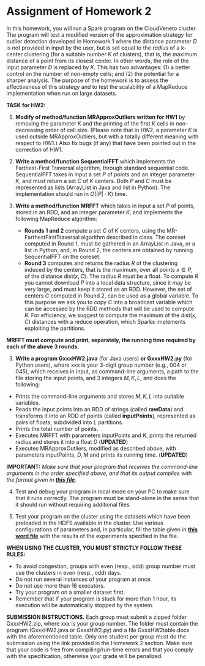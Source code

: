 # Assignment of Homework 2

In this homework, you will run a Spark program on the CloudVeneto cluster. The program will test a modified version of the approximation strategy for outlier detection developed in Homework 1 where the distance parameter $D$ is not provided in input by the user, but is set equal to the *radius* of a k-center clustering (for a suitable number $K$ of clusters), that is, the maximum distance of a point from its closest center. In other words, the role of the input parameter $D$ is replaced by $K$. This has two advantages: (1) a better control on the number of non-empty cells; and (2) the potential for a sharper analysis. The purpose of the homework is to assess the effectiveness of this strategy and to test the scalability of a MapReduce implementation when run on large datasets.

**TASK for HW2:**

1) **Modify of method/function MRApproxOutliers written for HW1** by removing the parameter $K$ and the printing of the first $K$ cells in non-decreasing order of cell size. (Please note that in HW2, a parameter $K$ is used outside MRApproxOutliers, but with a totally different meaning with respect to HW1.) Also fix bugs (if any) that have been pointed out in the correction of HW1.

2) **Write a method/function SequentialFFT** which implements the Farthest-First Traversal algorithm, through standard sequential code. SequentialFFT takes in input a set $P$ of points and an integer  parameter $K$, and must return a set $C$ of $K$ centers. Both $P$ and $C$ must be represented as lists (ArrayList in Java and list in Python). The implementation should run in $O(|P| \cdot K)$ time.

3) **Write a method/function MRFFT** which takes in input a set $P$ of points, stored in an RDD, and  an integer  parameter $K$, and implements the following MapReduce algorithm:

   - **Rounds 1 and 2** compute a set $C$ of $K$ centers, using the MR-FarthestFirstTraversal algorithm described in class. The coreset computed in Round 1, must be gathered in an ArrayList in Java, or a list in Python, and, in Round 2, the centers are obtained by running SequentialFFT on the coreset.
   - **Round 3** computes and returns the radius $R$ of the clustering induced by the centers, that is the maximum, over all points $x \in P$, of the distance $\mbox{dist}(x,C)$. The radius $R$ must be a float. To compute $R$ you cannot download $P$ into a local data structure, since it may be very large, and must keep it stored as an RDD. However, the set of centers $C$ computed in Round 2, can be used as a global variable. To this purpose we ask you to copy $C$ into a broadcast variable which can be accessed by the RDD methods that will be used to compute $R$. For efficiency, we suggest to compute the maximum of the $\mbox{dist}(x,C)$ distances with a reduce operation, which Sparks implements exploiting the partitions. 

**MRFFT must compute and print, separately, the running time required by each of the above 3 rounds.**

3) **Write a program GxxxHW2.java** (for Java users) **or GxxxHW2.py** (for Python users), where xxx is your 3-digit group number (e.g., 004 or 045), which receives in input, as command-line arguments, a path to the file storing the input points,  and 3 integers $M, K, L$, and does the following:

- Prints the command-line arguments and stores $M, K, L$ into suitable variables.
- Reads the input points into an RDD of strings (called **rawData**) and transforms it into an RDD of points (called **inputPoints**), represented as pairs of floats, subdivided into $L$ partitions.
- Prints the total number of points.
- Executes MRFFT with parameters inputPoints and $K$, prints the returned radius and stores it into a float $D$ (**UPDATED**)
- Executes MRApproxOutliers, modified as described above, with parameters inputPoints, $D, M$ and prints its running time. (**UPDATED**)

**IMPORTANT:** *Make sure that your program that receives the command-line arguments in the order specified above, and that its output complies with the format given in [**this file**](output_uber-large_3_100_16.txt).*

4) Test and debug your program in local mode on your PC to make sure that it runs correctly. The program must be stand-alone in the sense that it should run without requiring additional files.

5) Test your program on the cluster using the datasets which have been preloaded in the HDFS available in the cluster. Use various configurations of parameters and, in particular, fill the table given in [**this word file**](../TableHW2.docx) with the results of the experiments specified in the file.

**WHEN USING THE CLUSTER, YOU MUST STRICTLY FOLLOW THESE RULES:**

- To avoid congestion, groups with even (resp., odd) group number must use the clusters in even (resp., odd) days.
- Do not run several instances of your program at once.
- Do not use more than 16 executors.
- Try your program on a smaller dataset first.
- Remember that if your program is stuck for more than 1 hour, its execution will be automatically stopped by the system.

**SUBMISSION INSTRUCTIONS.** Each group must submit a zipped folder GxxxHW2.zip, where xxx is your group number. The folder must contain the program (GxxxHW2.java or GxxxHW2.py) and a file GxxxHW2table.docx with the aforementioned table. Only one student per group must do the submission using the link provided in the Homework 2  section. Make sure that your code is free from compiling/run-time errors and that you comply with the specification, otherwise your grade will be penalized.

